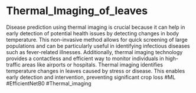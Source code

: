 # Thermal_Imaging_of_leaves
Disease prediction using thermal imaging is crucial because it can help in early detection of potential health issues by detecting changes in body temperature. This non-invasive method allows for quick screening of large populations and can be particularly useful in identifying infectious diseases such as fever-related illnesses. Additionally, thermal imaging technology provides a contactless and efficient way to monitor individuals in high-traffic areas like airports or hospitals. Thermal imaging identifies temperature changes in leaves caused by stress or disease. This enables early detection and intervention, preventing significant crop loss #ML #EfficientNetB0 #Thermal_imaging
